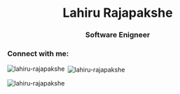 <h1 align="center">Lahiru Rajapakshe</h1>
<h3 align="center">Software Enigneer</h3>

<h3 align="left">Connect with me:</h3>
<p align="left">
</p>

<p><img align="left" src="https://github-readme-stats.vercel.app/api/top-langs?username=lahiru-rajapakshe&show_icons=true&locale=en&layout=compact" alt="lahiru-rajapakshe" /></p>

<p>&nbsp;<img align="center" src="https://github-readme-stats.vercel.app/api?username=lahiru-rajapakshe&show_icons=true&locale=en" alt="lahiru-rajapakshe" /></p>

<p><img align="center" src="https://github-readme-streak-stats.herokuapp.com/?user=lahiru-rajapakshe&" alt="lahiru-rajapakshe" /></p>
